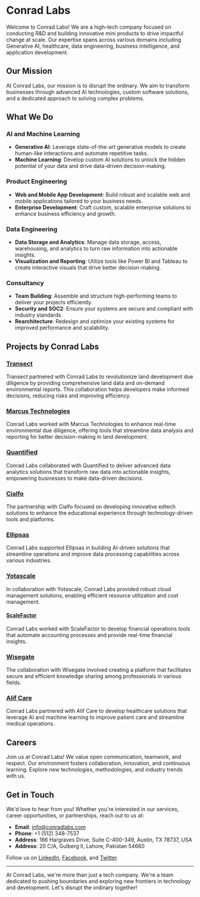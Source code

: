 # Conrad Labs

Welcome to Conrad Labs! We are a high-tech company focused on conducting R&D and building innovative mini products to drive impactful change at scale. Our expertise spans across various domains including Generative AI, healthcare, data engineering, business intelligence, and application development.

## Our Mission

At Conrad Labs, our mission is to disrupt the ordinary. We aim to transform businesses through advanced AI technologies, custom software solutions, and a dedicated approach to solving complex problems.

## What We Do

### AI and Machine Learning
- **Generative AI**: Leverage state-of-the-art generative models to create human-like interactions and automate repetitive tasks.
- **Machine Learning**: Develop custom AI solutions to unlock the hidden potential of your data and drive data-driven decision-making.

### Product Engineering
- **Web and Mobile App Development**: Build robust and scalable web and mobile applications tailored to your business needs.
- **Enterprise Development**: Craft custom, scalable enterprise solutions to enhance business efficiency and growth.

### Data Engineering
- **Data Storage and Analytics**: Manage data storage, access, warehousing, and analytics to turn raw information into actionable insights.
- **Visualization and Reporting**: Utilize tools like Power BI and Tableau to create interactive visuals that drive better decision-making.

### Consultancy
- **Team Building**: Assemble and structure high-performing teams to deliver your projects efficiently.
- **Security and SOC2**: Ensure your systems are secure and compliant with industry standards.
- **Rearchitecture**: Redesign and optimize your existing systems for improved performance and scalability.

## Projects by Conrad Labs

### [Transect](https://conradlabs.com/our-work/)
Transect partnered with Conrad Labs to revolutionize land development due diligence by providing comprehensive land data and on-demand environmental reports. This collaboration helps developers make informed decisions, reducing risks and improving efficiency.

### [Marcus Technologies](https://conradlabs.com/our-work/)
Conrad Labs worked with Marcus Technologies to enhance real-time environmental due diligence, offering tools that streamline data analysis and reporting for better decision-making in land development.

### [Quantified](https://conradlabs.com/our-work/)
Conrad Labs collaborated with Quantified to deliver advanced data analytics solutions that transform raw data into actionable insights, empowering businesses to make data-driven decisions.

### [Cialfo](https://conradlabs.com/our-work/)
The partnership with Cialfo focused on developing innovative edtech solutions to enhance the educational experience through technology-driven tools and platforms.

### [Ellipsas](https://conradlabs.com/our-work/)
Conrad Labs supported Ellipsas in building AI-driven solutions that streamline operations and improve data processing capabilities across various industries.

### [Yotascale](https://conradlabs.com/our-work/)
In collaboration with Yotascale, Conrad Labs provided robust cloud management solutions, enabling efficient resource utilization and cost management.

#### [ScaleFactor](https://conradlabs.com/our-work/)
Conrad Labs worked with ScaleFactor to develop financial operations tools that automate accounting processes and provide real-time financial insights.

### [Wisegate](https://conradlabs.com/our-work/)
The collaboration with Wisegate involved creating a platform that facilitates secure and efficient knowledge sharing among professionals in various fields.

### [Alif Care](https://conradlabs.com/our-work/)
Conrad Labs partnered with Alif Care to develop healthcare solutions that leverage AI and machine learning to improve patient care and streamline medical operations.

## Careers

Join us at Conrad Labs! We value open communication, teamwork, and respect. Our environment fosters collaboration, innovation, and continuous learning. Explore new technologies, methodologies, and industry trends with us.

## Get in Touch

We'd love to hear from you! Whether you're interested in our services, career opportunities, or partnerships, reach out to us at:

- **Email**: info@conradlabs.com
- **Phone**: +1 (512) 348-7537
- **Address**: 166 Hargraves Drive, Suite C-400-349, Austin, TX 78737, USA
- **Address**: 20 C/A, Gulberg II, Lahore, Pakistan 54660

Follow us on [LinkedIn](https://www.linkedin.com/company/conrad-labs/), [Facebook](https://www.facebook.com/conradlabs/), and [Twitter](https://twitter.com/conradlabs).

---

At Conrad Labs, we're more than just a tech company. We're a team dedicated to pushing boundaries and exploring new frontiers in technology and development. Let's disrupt the ordinary together!
